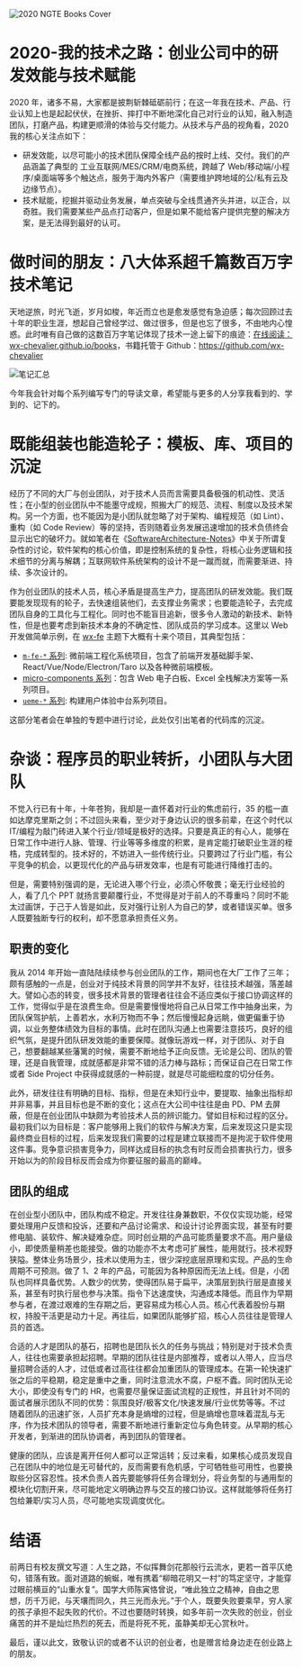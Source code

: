 ![2020 NGTE Books Cover](https://s3.ax1x.com/2021/02/21/yo8jXT.png)

# 2020-我的技术之路：创业公司中的研发效能与技术赋能

2020 年，诸多不易，大家都是披荆斩棘砥砺前行；在这一年我在技术、产品、行业认知上也是起起伏伏，在挫折、摔打中不断地深化自己对行业的认知，融入制造团队，打磨产品，构建更顺滑的体验与交付能力。从技术与产品的视角看，2020 我的核心关注点如下：

- 研发效能，以尽可能小的技术团队保障全线产品的按时上线、交付。我们的产品涵盖了典型的 工业互联网/MES/CRM/电商系统，跨越了 Web/移动端/小程序/桌面端等多个触达点，服务于海内外客户（需要维护跨地域的公/私有云及边缘节点）。
- 技术赋能，挖掘并驱动业务发展，单点突破与全线贯通齐头并进，以正合，以奇胜。我们需要某些产品点打动客户，但是如果不能给客户提供完整的解决方案，是无法得到最好的认可。

# 做时间的朋友：八大体系超千篇数百万字技术笔记

天地逆旅，时光飞逝，岁月如梭，年近而立也是愈发感觉有急迫感；每次回顾过去十年的职业生涯，想起自己曾经学过、做过很多，但是也忘了很多，不由地内心惶惑。此时唯有自己做的这数百万字笔记体现了技术一途上留下的痕迹：[在线阅读：wx-chevalier.github.io/books](https://ng-tech.icu/books-gallery/)，书籍托管于 Github：https://github.com/wx-chevalier

![笔记汇总](https://s3.ax1x.com/2021/02/21/yTSKdH.png)

今年我会针对每个系列编写专门的导读文章，希望能与更多的人分享我看到的、学到的、记下的。

# 既能组装也能造轮子：模板、库、项目的沉淀

经历了不同的大厂与创业团队，对于技术人员而言需要具备极强的机动性、灵活性；在小型的创业团队中不能墨守成规，照搬大厂的规范、流程、制度以及技术架构。另一个方面，也不能因为是小团队就忽略了对于架构、编程规范（如 Lint）、重构（如 Code Review）等的坚持，否则随着业务发展迅速增加的技术负债终会显示出它的破坏力。就如笔者在《[SoftwareArchitecture-Notes](https://github.com/wx-chevalier/SoftwareArchitecture-Notes?q=)》中关于所谓复杂性的讨论，软件架构的核心价值，即是控制系统的复杂性，将核心业务逻辑和技术细节的分离与解耦；互联网软件系统架构的设计不是一蹴而就，而需要渐进、持续、多次设计的。

作为创业团队的技术人员，核心矛盾是提高生产力，提高团队的研发效能。我们既要能发现现有的轮子，去快速组装他们，去支撑业务需求；也要能造轮子，去完成团队自身的工具化与工程化。同时也不能盲目追新，很多令人激动的新技术、新特性，但是也要考虑到新技术本身的不确定性、团队成员的学习成本。这里以 Web 开发做简单示例，在 [wx-fe](https://github.com/topics/wx-fe) 主题下大概有十来个项目，其典型包括：

- [`m-fe-*` 系列](https://github.com/wx-chevalier?tab=repositories&q=m-fe&type=&language=): 微前端工程化系统项目，包含了前端开发基础脚手架、React/Vue/Node/Electron/Taro 以及各种微前端模板。
- [micro-components 系列](https://github.com/topics/micro-components)：包含 Web 电子白板、Excel 全栈解决方案等一系列项目。
- [`ueme-*` 系列](https://github.com/wx-chevalier?tab=repositories&q=ueme-&type=&language=): 构建用户体验中台系列项目。

这部分笔者会在单独的专题中进行讨论，此处仅引出笔者的代码库的沉淀。

# 杂谈：程序员的职业转折，小团队与大团队

不觉入行已有十年，十年苍狗，我却是一直怀着对行业的焦虑前行，35 的槛一直如达摩克里斯之剑；不过回头来看，至少对于身边认识的很多前辈，在这个时代以 IT/编程为敲门砖进入某个行业/领域是极好的选择。只要是真正的有心人，能够在日常工作中进行人脉、管理、行业等等多维度的积累，是肯定能打破职业生涯的桎梏，完成转型的。技术好的，不妨进入一些传统行业。只要跨过了行业门槛，有公平竞争的机会，以更现代化的产品与研发效率，也是有可能进行降维打击的。

但是，需要特别强调的是，无论进入哪个行业，必须心怀敬畏；毫无行业经验的人，看了几个 PPT 就扬言要颠覆行业，不觉得是对于前人的不尊重吗？同时不能太过画饼，于己于人皆是如此，反对强行让别人为自己的梦，或者错误买单。很多人既要独断专行的权利，却不愿意承担责任义务。

## 职责的变化

我从 2014 年开始一直陆陆续续参与创业团队的工作，期间也在大厂工作了三年；颇有感触的一点是，创业对于纯技术背景的同学并不友好，往往技术越强，落差越大。譬如心态的转变，很多技术背景的管理者往往会不适应类似于接口协调这样的工作，觉得似乎是在浪费生命。但是需要慢慢地将自己从日常工作中抽身出来，为团队保驾护航，上善若水，水利万物而不争；然后慢慢起身远眺，做更偏重于协调，以业务整体绩效为目标的事情。此时在团队沟通上也需要注意技巧，良好的组织气氛，是提升团队研发效能的重要保障。就像玩游戏一样，对于团队、对于自己，想要翻越某些藩篱的时候，需要不断地给予正向反馈。无论是公司、团队的管理，还是自我管理，成就感都是非常不错的活力棒与路标；而保证自己在日常工作或者 Side Project 中获得成就感的一种前提，就是尽可能细粒度的切分任务。

此外，研发往往有明确的目标、指标，但是在未知行业中，要提取、抽象出指标却并非易事，并且目标也是不断的变化；这点在大公司中往往是由 PD、PM 去屏蔽，但是在创业团队中缺颇为考验技术人员的辨识能力。譬如目标和过程的区分。最初我们以为目标是：客户能够用上我们的软件与解决方案，后来发现这只是实现最终商业目标的过程，后来发现我们需要的过程是建立联接而不是拘泥于软件使用这件事。竞争意识损害竞争力，同样达成目标的执念有时反而会损害执行力，很多开始以为的阶段目标反而会成为你要征服的最高的巅峰。

## 团队的组成

在创业型小团队中，团队构成不稳定。开发往往身兼数职，不仅仅实现功能，经常要处理用户反馈和投诉，还要和产品讨论需求、和设计讨论界面实现，甚至有时要修电脑、装软件、解决疑难杂症。同时创业期的产品可能质量要求不高。用户量级小，即使质量稍差也能接受。做的功能亦不太考虑可扩展性，能用就行。技术视野狭隘。整体业务场景少，技术以使用为主，很少深挖底层原理和实现。产品的生命周期不可预测。做了 1、2 年的产品，可能因为各种原因而无法上线。但是，小团队也同样具备优势。人数少的优势，使得团队易于扁平，决策层到执行层是直接关系，甚至有时执行层也参与决策。指令下达速度快，沟通成本降低。而且作为早期参与者，在渡过艰难的生存期之后，更容易成为核心人员。核心代表着股份与期权，持股干活更是动力十足。再往后，如果团队能够扩招，核心人员往往是管理人员的首选。

合适的人才是团队的基石，招聘也是团队长久的任务与挑战；特别是对于技术负责人，往往也需要承担起招聘。早期的团队往往是内部推荐，或者以人带人，应当尽量招聘合适的人才，过低或者过高往往都会加重团队的管理成本。在第一轮快速扩张之后的平稳期，稳定是重中之重，同时注意流水不腐，户枢不蠹。同时团队无论大小，即使没有专门的 HR，也需要尽量保证面试流程的正规性，并且针对不同的面试者展示团队不同的优势：氛围良好/极客文化/快速发展/行业优势等等。不过随着团队的迅速扩张，人员扩充本身是熵增的过程，但是熵增也意味着混乱与无序，作为技术团队的领导者，需要不断地进行重新定位与角色转变。从早期的核心开发者，到渐进的团队协调者，再到团队的管理者。

健康的团队，应该是离开任何人都可以正常运转；反过来看，如果核心成员发现自己在团队中的地位是无可替代的，反而需要有危机感，宁可牺牲些可用性，也要换取些分区容忍性。技术负责人首先要能够将任务合理划分，将业务型的与通用型的模块化切割开来，尽可能地定义明确边界与交互的接口协议。这样就能够将任务打包给兼职/实习人员，尽可能地实现调度优化。

# 结语

前两日有校友撰文写道：人生之路，不似挥舞剑花那般行云流水，更若一首平仄绝句，错落有致。面对道路的蜿蜒，唯有携着“柳暗花明又一村”的笃定坚守，才能穿过眼前横亘的“山重水复”。国学大师陈寅恪曾说，“唯此独立之精神，自由之思想，历千万祀，与天壤而同久，共三光而永光。”于个人，既要失败要乘早，穷人家的孩子承担不起失败的代价。不过也要随时转换，如多年前一次失败的创业，创业痛苦的并不是灿烂热烈的死去，而是将死不死，虽静美却无心赏秋叶。

最后，谨以此文，致敬认识的或者不认识的创业者，也是赠言给身边走在创业路上的朋友。
